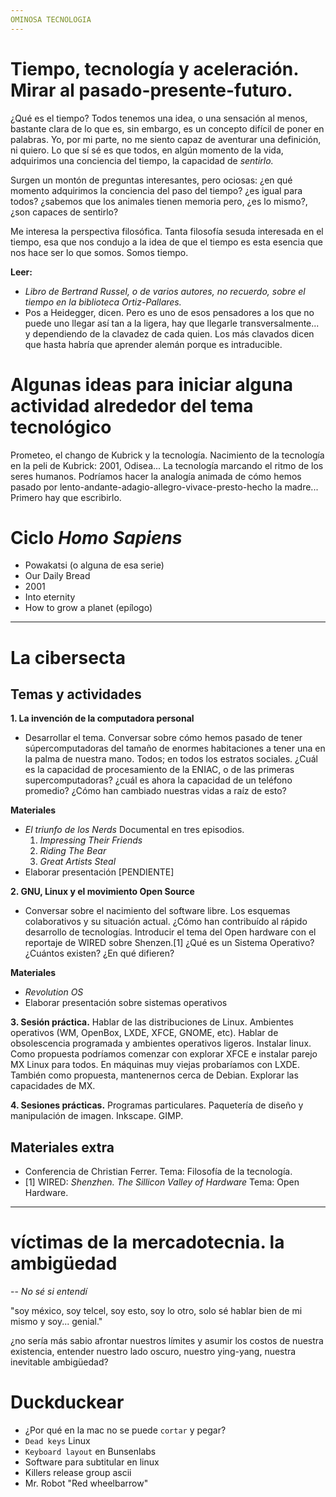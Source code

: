 ```yaml
---
OMINOSA TECNOLOGIA
---
```



# Tiempo, tecnología y aceleración. Mirar al pasado-presente-futuro.

¿Qué es el tiempo? Todos tenemos una idea, o una sensación al menos, bastante clara de lo que es, sin embargo, es un concepto difícil de poner en palabras. Yo, por mi parte, no me siento capaz de aventurar una definición, ni quiero. Lo que sí sé es que todos, en algún momento de la vida, adquirimos una conciencia del tiempo, la capacidad de _sentirlo._

Surgen un montón de preguntas interesantes, pero ociosas: ¿en qué momento adquirimos la conciencia del paso del tiempo? ¿es igual para todos? ¿sabemos que los animales tienen memoria pero, ¿es lo mismo?, ¿son capaces de sentirlo?

Me interesa la perspectiva filosófica. Tanta filosofía sesuda interesada en el tiempo, esa que nos condujo a la idea de que el tiempo es esta esencia que nos hace ser lo que somos. Somos tiempo.


**Leer:**
- _Libro de Bertrand Russel, o de varios autores, no recuerdo, sobre el tiempo en la biblioteca Ortiz-Pallares._
- Pos a Heidegger, dicen. Pero es uno de esos pensadores a los que no puede uno llegar así tan a la ligera, hay que llegarle transversalmente... y dependiendo de la clavadez de cada quien. Los más clavados dicen que hasta habría que aprender alemán porque es intraducible.


# Algunas ideas para iniciar alguna actividad alrededor del tema tecnológico
Prometeo, el chango de Kubrick y la tecnología. Nacimiento de la tecnología en la peli de Kubrick: 2001, Odisea... La tecnología marcando el ritmo de los seres humanos. Podríamos hacer la analogía animada de cómo hemos pasado por lento-andante-adagio-allegro-vivace-presto-hecho la madre... Primero hay que escribirlo.

# Ciclo _Homo Sapiens_
- Powakatsi (o alguna de esa serie)
- Our Daily Bread
- 2001
- Into eternity
- How to grow a planet (epílogo)

- - -

# La cibersecta

## Temas y actividades
**1. La invención de la computadora personal**
 - Desarrollar el tema. Conversar sobre cómo hemos pasado de tener súpercomputadoras del tamaño de enormes habitaciones a tener una en la palma de nuestra mano. Todos; en todos los estratos sociales. ¿Cuál es la capacidad de procesamiento de la ENIAC, o de las primeras supercomputadoras? ¿cuál es ahora la capacidad de un teléfono promedio? ¿Cómo han cambiado nuestras vidas a raíz de esto?

**Materiales**
- _El triunfo de los Nerds_ Documental en tres episodios.
  1. _Impressing Their Friends_
  2. _Riding The Bear_
  3. _Great Artists Steal_
- Elaborar presentación [PENDIENTE]

**2. GNU, Linux y el movimiento Open Source**
 - Conversar sobre el nacimiento del software libre. Los esquemas colaborativos y su situación actual. ¿Cómo han contribuído al rápido desarrollo de tecnologías. Introducir el tema del Open hardware con el reportaje de WIRED sobre Shenzen.[1] ¿Qué es un Sistema Operativo? ¿Cuántos existen? ¿En qué difieren?

**Materiales**
 - _Revolution OS_
 - Elaborar presentación sobre sistemas operativos

**3. Sesión práctica.** Hablar de las distribuciones de Linux. Ambientes operativos (WM, OpenBox, LXDE, XFCE, GNOME, etc). Hablar de obsolescencia programada y ambientes operativos ligeros. Instalar linux. Como propuesta podríamos comenzar con explorar XFCE e instalar parejo MX Linux para todos. En máquinas muy viejas probaríamos con LXDE. También como propuesta, mantenernos cerca de Debian. Explorar las capacidades de MX.

**4. Sesiones prácticas.** Programas particulares. Paquetería de diseño y manipulación de imagen. Inkscape. GIMP.

## Materiales extra
- Conferencia de Christian Ferrer. Tema: Filosofía de la tecnología.
- [1] WIRED: _Shenzhen. The Sillicon Valley of Hardware_ Tema: Open Hardware.


- - -

# víctimas de la mercadotecnia. la ambigüedad

-- _No sé si entendí_

"soy méxico, soy telcel, soy esto, soy lo otro, solo sé hablar bien de mi mismo y soy... genial."

¿no sería más sabio afrontar nuestros límites y asumir los costos de nuestra existencia, entender nuestro lado oscuro, nuestro ying-yang, nuestra inevitable ambigüedad?

# Duckduckear

- ¿Por qué en la mac no se puede `cortar` y pegar?
- `Dead keys` Linux
- `Keyboard layout` en Bunsenlabs
- Software para subtitular en linux
- Killers release group ascii
- Mr. Robot "Red wheelbarrow"
